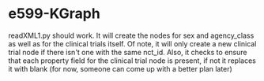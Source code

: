 # e599-KGraph

readXML1.py should work. It will create the nodes for sex and agency_class as well as for the clinical trials itself. 
Of note, it will only create a new clinical trial node if there isn't one with the same nct_id.
Also, it checks to ensure that each property field for the clinical trial node is present, if not it replaces it with blank (for now, someone can come up with a better plan later)



